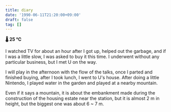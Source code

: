 ```yaml
---
title: diary
date: '1990-06-11T21:20:00+09:00'
draft: false
tag: []
---
```


**🌡 25 ℃**

I watched TV for about an hour after I got up, helped out the garbage, and if I was a little slow, I was asked to buy it this time. I underwent without any particular business, but I met U on the way.

I will play in the afternoon with the flow of the talks, once I parted and finished buying, after I took lunch, I went to U's house. After doing a little Nintendo, I played water in the garden and played at a nearby mountain.

Even if it says a mountain, it is about the embankment made during the construction of the housing estate near the station, but it is almost 2 m in height, but the biggest one was about 6 ~ 7 m.